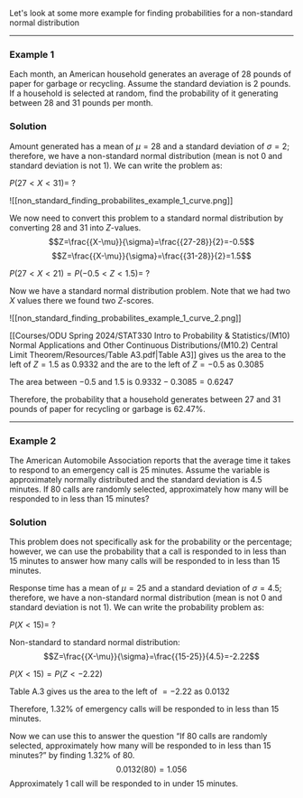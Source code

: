 Let's look at some more example for finding probabilities for a non-standard normal distribution
- - -
### Example 1
Each month, an American household generates an average of 28 pounds of paper for garbage or recycling. Assume the standard deviation is 2 pounds. If a household is selected at random, find the probability of it generating between 28 and 31 pounds per month.

### Solution
Amount generated has a mean of $\mu = 28$ and a standard deviation of $\sigma = 2$; therefore, we have a non-standard normal distribution (mean is not 0 and standard deviation is not 1). We can write the problem as:

$P(27<X<31)=~?$

![[non_standard_finding_probabilites_example_1_curve.png]]

We now need to convert this problem to a standard normal distribution by converting 28 and 31 into $Z$-values.
$$Z=\frac{{X-\mu}}{\sigma}=\frac{{27-28}}{2}=-0.5$$
$$Z=\frac{{X-\mu}}{\sigma}=\frac{{31-28}}{2}=1.5$$

$P(27<X<21)=P(-0.5<Z<1.5)=~?$

Now we have a standard normal distribution problem. Note that we had two $X$ values there we found two $Z$-scores.

![[non_standard_finding_probabilites_example_1_curve_2.png]]

[[Courses/ODU Spring 2024/STAT330 Intro to Probability & Statistics/(M10) Normal Applications and Other Continuous Distributions/(M10.2) Central Limit Theorem/Resources/Table A3.pdf|Table A3]] gives us the area to the left of $Z=1.5$ as $0.9332$ and the are to the left of $Z=-0.5$ as $0.3085$

The area between $-0.5$ and $1.5$ is $0.9332-0.3085=0.6247$

Therefore, the probability that a household generates between 27 and 31 pounds of paper for recycling or garbage is $62.47\%$.

- - -
### Example 2
The American Automobile Association reports that the average time it takes to respond to an emergency call is 25 minutes. Assume the variable is approximately normally distributed and the standard deviation is 4.5 minutes. If 80 calls are randomly selected, approximately how many will be responded to in less than 15 minutes?

### Solution
This problem does not specifically ask for the probability or the percentage; however, we can use the probability that a call is responded to in less than 15 minutes to answer how many calls will be responded to in less than 15 minutes.

Response time has a mean of $\mu=25$ and a standard deviation of $\sigma=4.5$; therefore, we have a non-standard normal distribution (mean is not 0 and standard deviation is not 1). We can write the probability problem as:

$P(X<15)=~?$

Non-standard to standard normal distribution:
$$Z=\frac{{X-\mu}}{\sigma}=\frac{{15-25}}{4.5}=-2.22$$

$P(X<15)=P(Z<-2.22)$

Table A.3 gives us the area to the left of $=-2.22$ as $0.0132$

Therefore, $1.32\%$ of emergency calls will be responded to in less than 15 minutes.

Now we can use this to answer the question “If 80 calls are randomly selected, approximately how many will be responded to in less than 15 minutes?” by finding $1.32\%$ of $80$.
$$0.0132(80)=1.056$$
Approximately $1$ call will be responded to in under 15 minutes.
